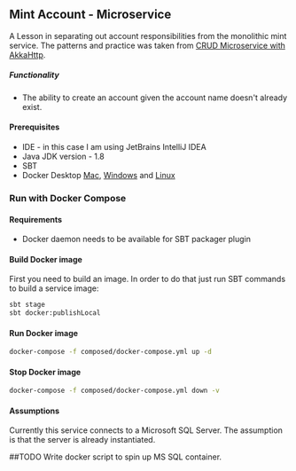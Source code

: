 ## Mint Account - Microservice

A Lesson in separating out account responsibilities from the monolithic mint service.
The patterns and practice was taken from [CRUD Microservice with AkkaHttp](https://medium.com/se-notes-by-alexey-novakov/crud-microservice-with-akkahttp-c914059bcf9f).

##### Functionality
- The ability to create an account given the account name doesn't already exist.

#### Prerequisites
- IDE - in this case I am using JetBrains IntelliJ IDEA
- Java JDK version - 1.8
- SBT
- Docker Desktop [Mac](https://docs.docker.com/docker-for-mac/install/), [Windows](https://docs.docker.com/docker-for-windows/install/) and [Linux](https://docs.docker.com/engine/install/)

### Run with Docker Compose

#### Requirements

- Docker daemon needs to be available for SBT packager plugin

#### Build Docker image

First you need to build an image. In order to do that just run SBT commands to build a service image:

```bash
sbt stage
sbt docker:publishLocal
```

#### Run Docker image

```bash
docker-compose -f composed/docker-compose.yml up -d
```

#### Stop Docker image

```bash
docker-compose -f composed/docker-compose.yml down -v
```

#### Assumptions

Currently this service connects to a Microsoft SQL Server. The assumption is that the server is already instantiated.

##TODO
Write docker script to spin up MS SQL container.